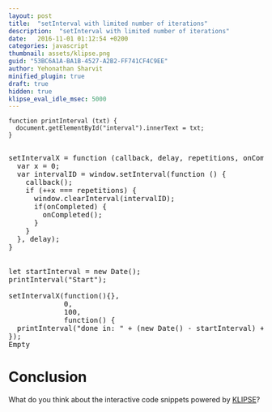 ```yaml
---
layout: post
title:  "setInterval with limited number of iterations"
description:  "setInterval with limited number of iterations"
date:   2016-11-01 01:12:54 +0200
categories: javascript
thumbnail: assets/klipse.png
guid: "53BC6A1A-BA1B-4527-A2B2-FF741CF4C9EE"
author: Yehonathan Sharvit
minified_plugin: true
draft: true
hidden: true
klipse_eval_idle_msec: 5000
---
```



~~~klipse-eval-js
function printInterval (txt) {
  document.getElementById("interval").innerText = txt;
}
~~~


<pre><div class="language-klipse-eval-js">
setIntervalX = function (callback, delay, repetitions, onCompleted) {
  var x = 0;
  var intervalID = window.setInterval(function () {
    callback();
    if (++x === repetitions) {
      window.clearInterval(intervalID);
      if(onCompleted) {
        onCompleted();
      }
    }
  }, delay);
}


let startInterval = new Date();
printInterval("Start");

setIntervalX(function(){},
             0,
             100,
             function() {
  printInterval("done in: " + (new Date() - startInterval) + " msec");
});
</div><div id="interval">Empty</div></pre>



# Conclusion

What do you think about the interactive code snippets powered by [KLIPSE](https://github.com/viebel/klipse)?

